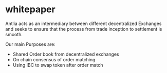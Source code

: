 # whitepaper
Antlia acts as an intermediary between different decentralized Exchanges and seeks to ensure that the process from trade inception to settlement is smooth.

Our main Purposes are:
* Shared Order book from decentralized exchanges
* On chain consensus of order matching
* Using IBC to swap token after order match
